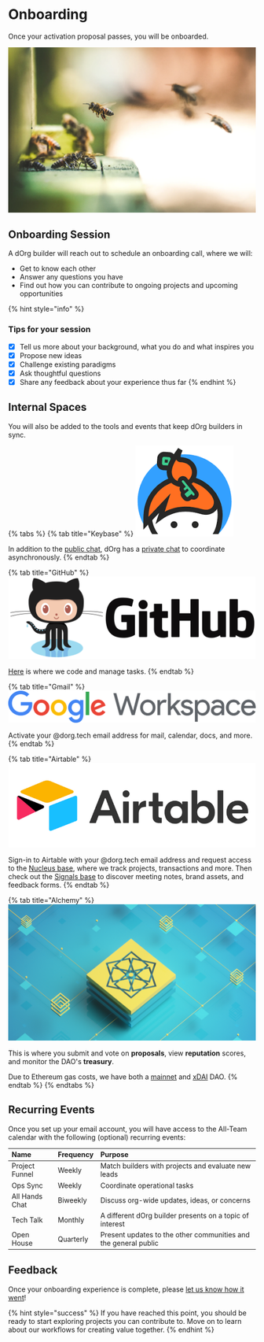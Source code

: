 # Onboarding

Once your activation proposal passes, you will be onboarded.

![](../.gitbook/assets/imagen%20%282%29.png)

## Onboarding Session

A dOrg builder will reach out to schedule an onboarding call, where we will:

* Get to know each other
* Answer any questions you have
* Find out how you can contribute to ongoing projects and upcoming opportunities

{% hint style="info" %}
### Tips for your session

* [x] Tell us more about your background, what you do and what inspires you
* [x] Propose new ideas
* [x] Challenge existing paradigms
* [x] Ask thoughtful questions
* [x] Share any feedback about your experience thus far
{% endhint %}

## Internal Spaces

You will also be added to the tools and events that keep dOrg builders in sync.

{% tabs %}
{% tab title="Keybase" %}
![Keybase is an encrypted messaging system, similar to Slack, Discord, or IRC.](../.gitbook/assets/image%20%2819%29%20%281%29.png)

In addition to the [public chat](https://keybase.io/team/dorg.membrane), dOrg has a [private chat](https://keybase.io/team/dorg) to coordinate asynchronously.
{% endtab %}

{% tab title="GitHub" %}
![Github is a platform for streamlined version control of projects.](../.gitbook/assets/image%20%2833%29.png)

[Here](https://github.com/dOrgTech/) is where we code and manage tasks.
{% endtab %}

{% tab title="Gmail" %}
![](../.gitbook/assets/google-workspace-logo.png)

Activate your @dorg.tech email address for mail, calendar, docs, and more.
{% endtab %}

{% tab title="Airtable" %}
![Airtable bases are like spreadsheets with database superpowers](../.gitbook/assets/imagen%20%289%29.png)

Sign-in to Airtable with your @dorg.tech email address and request access to the [Nucleus base](https://airtable.com/tblufTXr6zuUl1Aml), where we track projects, transactions and more. Then check out the [Signals base](https://airtable.com/tbl5wOpNW0pcgwiQW) to discover meeting notes, brand assets, and feedback forms.
{% endtab %}

{% tab title="Alchemy" %}
![Alchemy is a web portal for interacting with the DAOstack protocol.](../.gitbook/assets/imagen%20%281%29.png)

This is where you submit and vote on **proposals**, view **reputation** scores, and monitor the DAO's **treasury**.

Due to Ethereum gas costs, we have both a [mainnet](https://alchemy.daostack.io/dao/0x15344ecdc2c4edfcb092e284d93c20f0529fd8a6/members/) and [xDAI](https://alchemy-xdai.herokuapp.com/dao/0x94a587478c83491b13291265581cb983e7feb540) DAO.
{% endtab %}
{% endtabs %}

## Recurring Events

Once you set up your email account, you will have access to the All-Team calendar with the following \(optional\) recurring events:

| Name | Frequency | Purpose |
| :--- | :--- | :--- |
| Project Funnel | Weekly | Match builders with projects and evaluate new leads |
| Ops Sync | Weekly | Coordinate operational tasks |
| All Hands Chat | Biweekly | Discuss org-wide updates, ideas, or concerns |
| Tech Talk | Monthly | A different dOrg builder presents on a topic of interest |
| Open House | Quarterly | Present updates to the other communities and the general public |

## Feedback

Once your onboarding experience is complete, please [let us know how it went](https://airtable.com/shrF4OlL4KDIEJ4cw)!

{% hint style="success" %}
If you have reached this point, you should be ready to start exploring projects you can contribute to. Move on to learn about our workflows for creating value together.
{% endhint %}

